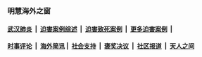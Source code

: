 
### 明慧海外之窗

####  [武汉肺炎](indexes/365.md?t=06042200) &nbsp;|&nbsp;  [迫害案例综述](indexes/328.md?t=06042200) &nbsp;|&nbsp; [迫害致死案例](indexes/277.md?t=06042200)  &nbsp;|&nbsp; [更多迫害案例](indexes/81.md?t=06042200)  &nbsp;|&nbsp; 
####  [时事评论](indexes/19.md?t=06042200) &nbsp;|&nbsp; [海外简讯](indexes/245.md?t=06042200)&nbsp;|&nbsp;  [社会支持](indexes/140.md?t=06042200) &nbsp;|&nbsp; [褒奖决议](indexes/282.md?t=06042200) &nbsp;|&nbsp; [社区报道](indexes/91.md?t=06042200)  &nbsp;|&nbsp; [天人之间](indexes/78.md?t=06042200) 

